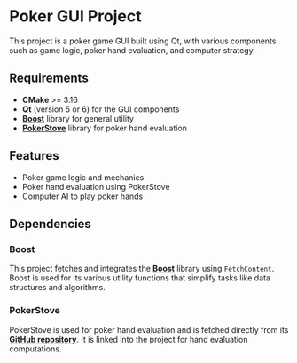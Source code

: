 # Poker GUI Project

This project is a poker game GUI built using Qt, with various components such as game logic, poker hand evaluation, and computer strategy.

## Requirements

- **CMake** >= 3.16
- **Qt** (version 5 or 6) for the GUI components
- **[Boost](https://github.com/boostorg/boost)** library for general utility
- **[PokerStove](https://github.com/andrewprock/pokerstove)** library for poker hand evaluation

## Features

- Poker game logic and mechanics
- Poker hand evaluation using PokerStove
- Computer AI to play poker hands

## Dependencies

### Boost

This project fetches and integrates the **[Boost](https://github.com/boostorg/boost)** library using `FetchContent`. Boost is used for its various utility functions that simplify tasks like data structures and algorithms.

### PokerStove

PokerStove is used for poker hand evaluation and is fetched directly from its **[GitHub repository](https://github.com/andrewprock/pokerstove)**. It is linked into the project for hand evaluation computations.
